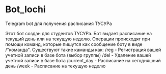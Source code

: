 # Bot_lochi
Telegram bot для получения расписания ТУСУРа

Этот бот создан для студентов ТУСУРа. Бот выдает расписание на текущий день или на текущую неделю. Операции происходят при помощи команд, которые пишутся как сообщение боту в виде /"команда". Существуют такие каманды как:
 /reg - Регистрация вашей учетной записи в базе бота (выбор группы) 
/del - Удаление вашей учетной записи в базе бота
/current_day - Расписание на сегодняшний день
/week - Расписание на текущую неделю
